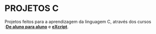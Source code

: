 # PROJETOS C
 Projetos feitos para a aprendizagem da linguagem C, através dos cursos :[**De aluno para aluno**]("https://www.youtube.com/playlist?list=PLa75BYTPDNKZWYypgOFEsX3H2Mg-SzuL") e [**eXcript**]("https://www.youtube.com/playlist?list=PLesCEcYj003SwVdufCQM5FIbrOd0GG1M4").
